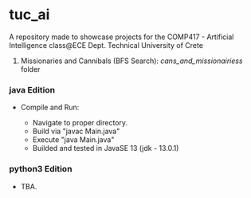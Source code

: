 # tuc_ai
A repository made to showcase projects for the COMP417 - Artificial Intelligence class@ECE Dept. Technical University of Crete

1. Missionaries and Cannibals (BFS Search): *cans_and_missionairiess* folder

### java Edition

- Compile and Run:

  - Navigate to proper directory.
  - Build via "javac Main.java"
  - Execute "java Main.java"
  - Builded and tested in JavaSE 13 (jdk - 13.0.1)
  
### python3 Edition

- TBA.
